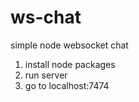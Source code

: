 # ws-chat
simple node websocket chat

1. install node packages
2. run server
3. go to localhost:7474